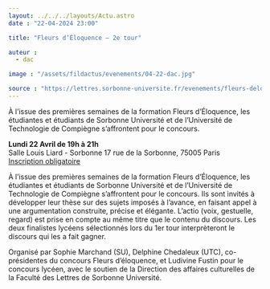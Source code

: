 ```yaml
---
layout: ../../../layouts/Actu.astro
date : "22-04-2024 23:00"

title: "Fleurs d’Éloquence – 2e tour"

auteur :
  - dac

image : "/assets/fildactus/evenements/04-22-dac.jpg"

source : "https://lettres.sorbonne-universite.fr/evenements/fleurs-deloquence-2e-tour"
---
```


À l’issue des premières semaines de la formation Fleurs d’Éloquence, les étudiantes et étudiants de Sorbonne Université et de l’Université de Technologie de Compiègne s’affrontent pour le concours.

__Lundi 22 Avril  de 19h à 21h__  
Salle Louis Liard - Sorbonne 17 rue de la Sorbonne, 75005 Paris  
[Inscription obligatoire](https://www.billetweb.fr/conference-morozova)

À l’issue des premières semaines de la formation Fleurs d’Éloquence, les étudiantes et étudiants de Sorbonne Université et de l’Université de Technologie de Compiègne s’affrontent pour le concours. Ils sont invités à développer leur thèse sur des sujets imposés à l’avance, en faisant appel à une argumentation construite, précise et élégante. L’actio (voix, gestuelle, regard) est prise en compte au même titre que le contenu du discours. Les deux finalistes lycéens sélectionnés lors du 1er tour interprèteront le discours qui les a fait gagner.

Organisé par Sophie Marchand (SU), Delphine Chedaleux (UTC), co-présidentes du concours Fleurs d’éloquence, et Ludivine Fustin pour le concours lycéen, avec le soutien de la Direction des affaires culturelles de la Faculté des Lettres de Sorbonne Université.